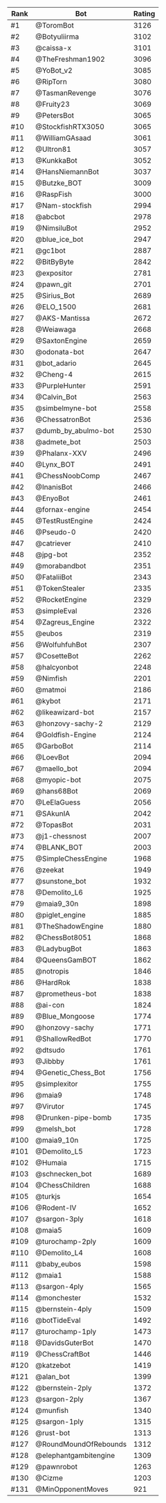 Rank|Bot|Rating
---|---|---
#1|@ToromBot|3126
#2|@Botyuliirma|3102
#3|@caissa-x|3101
#4|@TheFreshman1902|3096
#5|@YoBot_v2|3085
#6|@RipTorn|3080
#7|@TasmanRevenge|3076
#8|@Fruity23|3069
#9|@PetersBot|3065
#10|@StockfishRTX3050|3065
#11|@WilliamGAsaad|3061
#12|@Ultron81|3057
#13|@KunkkaBot|3052
#14|@HansNiemannBot|3037
#15|@Butzke_BOT|3009
#16|@RaspFish|3000
#17|@Nam-stockfish|2994
#18|@abcbot|2978
#19|@NimsiluBot|2952
#20|@blue_ice_bot|2947
#21|@gc1bot|2887
#22|@BitByByte|2842
#23|@expositor|2781
#24|@pawn_git|2701
#25|@Sirius_Bot|2689
#26|@ELO_1500|2681
#27|@AKS-Mantissa|2672
#28|@Weiawaga|2668
#29|@SaxtonEngine|2659
#30|@odonata-bot|2647
#31|@bot_adario|2645
#32|@Cheng-4|2615
#33|@PurpleHunter|2591
#34|@Calvin_Bot|2563
#35|@simbelmyne-bot|2558
#36|@ChessatronBot|2536
#37|@dumb_by_abulmo-bot|2530
#38|@admete_bot|2503
#39|@Phalanx-XXV|2496
#40|@Lynx_BOT|2491
#41|@ChessNoobComp|2467
#42|@InanisBot|2466
#43|@EnyoBot|2461
#44|@fornax-engine|2454
#45|@TestRustEngine|2424
#46|@Pseudo-0|2420
#47|@catriever|2410
#48|@jpg-bot|2352
#49|@morabandbot|2351
#50|@FataliiBot|2343
#51|@TokenStealer|2335
#52|@RocketEngine|2329
#53|@simpleEval|2326
#54|@Zagreus_Engine|2322
#55|@eubos|2319
#56|@WolfuhfuhBot|2307
#57|@CosetteBot|2262
#58|@halcyonbot|2248
#59|@Nimfish|2201
#60|@matmoi|2186
#61|@kybot|2171
#62|@likeawizard-bot|2157
#63|@honzovy-sachy-2|2129
#64|@Goldfish-Engine|2124
#65|@GarboBot|2114
#66|@LoevBot|2094
#67|@maello_bot|2094
#68|@myopic-bot|2075
#69|@hans68Bot|2069
#70|@LeElaGuess|2056
#71|@SAkunIA|2042
#72|@TopasBot|2031
#73|@j1-chessnost|2007
#74|@BLANK_BOT|2003
#75|@SimpleChessEngine|1968
#76|@zeekat|1949
#77|@sunstone_bot|1932
#78|@Demolito_L6|1925
#79|@maia9_30n|1898
#80|@piglet_engine|1885
#81|@TheShadowEngine|1880
#82|@ChessBot8051|1868
#83|@LadybugBot|1863
#84|@QueensGamBOT|1862
#85|@notropis|1846
#86|@HardRok|1838
#87|@prometheus-bot|1838
#88|@ai-con|1824
#89|@Blue_Mongoose|1774
#90|@honzovy-sachy|1771
#91|@ShallowRedBot|1770
#92|@dtsudo|1761
#93|@Jibbby|1761
#94|@Genetic_Chess_Bot|1756
#95|@simplexitor|1755
#96|@maia9|1748
#97|@Virutor|1745
#98|@Drunken-pipe-bomb|1735
#99|@melsh_bot|1728
#100|@maia9_10n|1725
#101|@Demolito_L5|1723
#102|@Humaia|1715
#103|@schnecken_bot|1689
#104|@ChessChildren|1688
#105|@turkjs|1654
#106|@Rodent-IV|1652
#107|@sargon-3ply|1618
#108|@maia5|1609
#109|@turochamp-2ply|1609
#110|@Demolito_L4|1608
#111|@baby_eubos|1598
#112|@maia1|1588
#113|@sargon-4ply|1565
#114|@monchester|1532
#115|@bernstein-4ply|1509
#116|@botTideEval|1492
#117|@turochamp-1ply|1473
#118|@DavidsGuterBot|1470
#119|@ChessCraftBot|1446
#120|@katzebot|1419
#121|@alan_bot|1399
#122|@bernstein-2ply|1372
#123|@sargon-2ply|1367
#124|@munfish|1340
#125|@sargon-1ply|1315
#126|@rust-bot|1313
#127|@RoundMoundOfRebounds|1312
#128|@elephantgambitengine|1309
#129|@pawnrobot|1263
#130|@Cizme|1203
#131|@MinOpponentMoves|921
